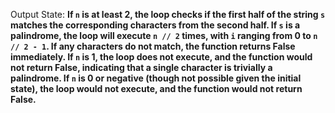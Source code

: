 Output State: **If `n` is at least 2, the loop checks if the first half of the string `s` matches the corresponding characters from the second half. If `s` is a palindrome, the loop will execute `n // 2` times, with `i` ranging from 0 to `n // 2 - 1`. If any characters do not match, the function returns False immediately. If `n` is 1, the loop does not execute, and the function would not return False, indicating that a single character is trivially a palindrome. If `n` is 0 or negative (though not possible given the initial state), the loop would not execute, and the function would not return False.**
